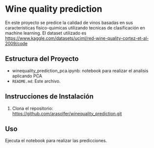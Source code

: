 # Wine quality prediction

En este proyecto se predice la calidad de vinos basadas en sus caracteristicas fisico-quimicas utilizando tecnicas de clasificación en machine learning.
El dataset utilizado es https://www.kaggle.com/datasets/uciml/red-wine-quality-cortez-et-al-2009/code

## Estructura del Proyecto

- winequality_prediction_pca.ipynb: notebook para realizar el analisis aplicando PCA
- `README.md`: Este archivo.

## Instrucciones de Instalación

1. Clona el repositorio: https://github.com/arasolfer/winequality_prediction.git

## Uso

Ejecuta el notebook para realizar las predicciones.
